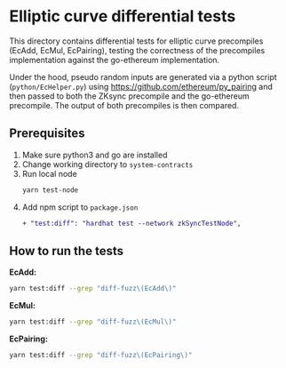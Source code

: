 # Elliptic curve differential tests

This directory contains differential tests for elliptic curve precompiles (EcAdd, EcMul, EcPairing), testing the correctness of the precompiles implementation against the go-ethereum implementation.

Under the hood, pseudo random inputs are generated via a python script (`python/EcHelper.py`) using https://github.com/ethereum/py_pairing and then passed to both the ZKsync precompile and the go-ethereum precompile. The output of both precompiles is then compared.

## Prerequisites

1. Make sure python3 and go are installed
2. Change working directory to `system-contracts`
3. Run local node
   ```bash
   yarn test-node
   ```
4. Add npm script to `package.json`
   ```diff
   + "test:diff": "hardhat test --network zkSyncTestNode",
   ```

## How to run the tests

**EcAdd:**
```bash
yarn test:diff --grep "diff-fuzz\(EcAdd\)"
```

**EcMul:**
```bash
yarn test:diff --grep "diff-fuzz\(EcMul\)"
```

**EcPairing:**
```bash
yarn test:diff --grep "diff-fuzz\(EcPairing\)"
```
